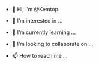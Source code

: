 - 👋 Hi, I’m @Kemtop. 

- 👀 I’m interested in ...
- 🌱 I’m currently learning ...
- 💞️ I’m looking to collaborate on ...
- 📫 How to reach me ...

<!---
Kemtop/Kemtop is a ✨ special ✨ repository because its `README.md` (this file) appears on your GitHub profile.
You can click the Preview link to take a look at your changes.
--->
